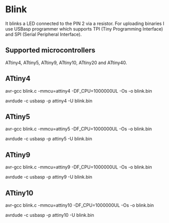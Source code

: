 # Blink
It blinks a LED connected to the PIN 2 via a resistor. For uploading binaries I use USBasp programmer which supports TPI (Tiny Programming Interface) and SPI (Serial Peripheral Interface).

## Supported microcontrollers
ATtiny4, ATtiny5, ATtiny9, ATtiny10, ATtiny20 and ATtiny40.

## ATtiny4 
avr-gcc blink.c -mmcu=attiny4 -DF_CPU=1000000UL -Os -o blink.bin

avrdude -c usbasp -p attiny4 -U blink.bin

## ATtiny5
avr-gcc blink.c -mmcu=attiny5 -DF_CPU=1000000UL -Os -o blink.bin

avrdude -c usbasp -p attiny5 -U blink.bin

## ATtiny9 
avr-gcc blink.c -mmcu=attiny9 -DF_CPU=1000000UL -Os -o blink.bin

avrdude -c usbasp -p attiny9 -U blink.bin

## ATtiny10 
avr-gcc blink.c -mmcu=attiny10 -DF_CPU=1000000UL -Os -o blink.bin

avrdude -c usbasp -p attiny10 -U blink.bin
